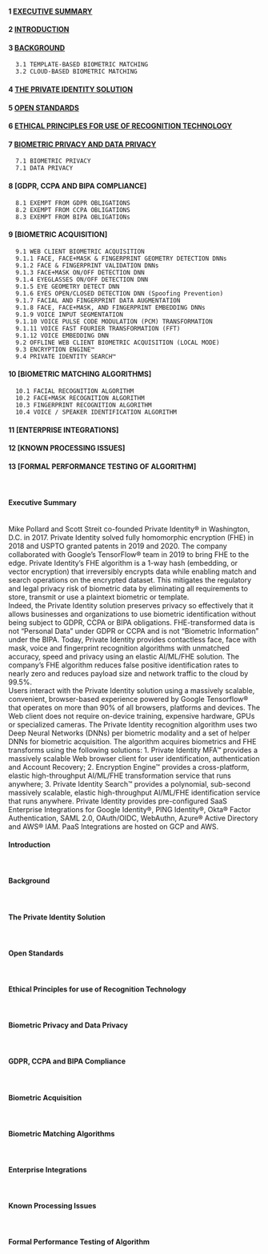 #### 1  [EXECUTIVE SUMMARY](https://github.com/openinfer/PrivateIdentity/wiki/White-Page#Executive-Summary) ####
#### 2  [INTRODUCTION](https://github.com/openinfer/PrivateIdentity/wiki/White-Page#Introduction) #####
#### 3  [BACKGROUND](https://github.com/openinfer/PrivateIdentity/wiki/White-Page#Background) ####
      3.1 TEMPLATE-BASED BIOMETRIC MATCHING
      3.2 CLOUD-BASED BIOMETRIC MATCHING
#### 4  [THE PRIVATE IDENTITY SOLUTION](https://github.com/openinfer/PrivateIdentity/wiki/White-Page#The-Private-Identity-Solution) ####
#### 5  [OPEN STANDARDS](https://github.com/openinfer/PrivateIdentity/wiki/White-Page#Open-Standards) #### 
#### 6  [ETHICAL PRINCIPLES FOR USE OF RECOGNITION TECHNOLOGY](https://github.com/openinfer/PrivateIdentity/wiki/White-Page#Ethical-Principles-for-Use-of-Recognition-Technology)  #### 
#### 7  [BIOMETRIC PRIVACY AND DATA PRIVACY](https://github.com/openinfer/PrivateIdentity/wiki/White-Page#Biometric-Privacy-and-Data-Privacy) #### 
      7.1 BIOMETRIC PRIVACY
      7.1 DATA PRIVACY
#### 8  [GDPR, CCPA AND BIPA COMPLIANCE] #### 
      8.1 EXEMPT FROM GDPR OBLIGATIONS
      8.2 EXEMPT FROM CCPA OBLIGATIONS
      8.3 EXEMPT FROM BIPA OBLIGATIONs
#### 9  [BIOMETRIC ACQUISITION] ####
      9.1 WEB CLIENT BIOMETRIC ACQUISITION 
      9.1.1 FACE, FACE+MASK & FINGERPRINT GEOMETRY DETECTION DNNs
      9.1.2 FACE & FINGERPRINT VALIDATION DNNs
      9.1.3 FACE+MASK ON/OFF DETECTION DNN
      9.1.4 EYEGLASSES ON/OFF DETECTION DNN
      9.1.5 EYE GEOMETRY DETECT DNN
      9.1.6 EYES OPEN/CLOSED DETECTION DNN (Spoofing Prevention)
      9.1.7 FACIAL AND FINGERPRINT DATA AUGMENTATION
      9.1.8 FACE, FACE+MASK, AND FINGERPRINT EMBEDDING DNNs
      9.1.9 VOICE INPUT SEGMENTATION
      9.1.10 VOICE PULSE CODE MODULATION (PCM) TRANSFORMATION
      9.1.11 VOICE FAST FOURIER TRANSFORMATION (FFT)
      9.1.12 VOICE EMBEDDING DNN
      9.2 OFFLINE WEB CLIENT BIOMETRIC ACQUISITION (LOCAL MODE)
      9.3 ENCRYPTION ENGINE™
      9.4 PRIVATE IDENTITY SEARCH™
#### 10  [BIOMETRIC MATCHING ALGORITHMS] #### 
      10.1 FACIAL RECOGNITION ALGORITHM
      10.2 FACE+MASK RECOGNITION ALGORITHM
      10.3 FINGERPRINT RECOGNITION ALGORITHM
      10.4 VOICE / SPEAKER IDENTIFICATION ALGORITHM
#### 11  [ENTERPRISE INTEGRATIONS]	#### 
#### 12  [KNOWN PROCESSING ISSUES]	####
#### 13  [FORMAL PERFORMANCE TESTING OF ALGORITHM]	####

</br>

#### Executive Summary ####
</br>
      Mike Pollard and Scott Streit co-founded Private Identity® in Washington, D.C. in 2017. Private Identity solved fully homomorphic encryption (FHE) in 2018 and USPTO granted patents in 2019 and 2020.  The company collaborated with Google’s TensorFlow® team in 2019 to bring FHE to the edge. 
Private Identity’s FHE algorithm is a 1-way hash (embedding, or vector encryption) that irreversibly encrypts data while enabling match and search operations on the encrypted dataset. This mitigates the regulatory and legal privacy risk of biometric data by eliminating all requirements to store, transmit or use a plaintext biometric or template.<br>  
Indeed, the Private Identity solution preserves privacy so effectively that it allows businesses and organizations to use biometric identification without being subject to GDPR, CCPA or BIPA obligations. FHE-transformed data is not “Personal Data” under GDPR or CCPA and is not “Biometric Information” under the BIPA. 
Today, Private Identity provides contactless face, face with mask, voice and fingerprint recognition algorithms with unmatched accuracy, speed and privacy using an elastic AI/ML/FHE solution. The company’s FHE algorithm reduces false positive identification rates to nearly zero and reduces payload size and network traffic to the cloud by 99.5%.<br>   
Users interact with the Private Identity solution using a massively scalable, convenient, browser-based experience powered by Google Tensorflow® that operates on more than 90% of all browsers, platforms and devices. The Web client does not require on-device training, expensive hardware, GPUs or specialized cameras. 
The Private Identity recognition algorithm uses two Deep Neural Networks (DNNs) per biometric modality and a set of helper DNNs for biometric acquisition. The algorithm acquires biometrics and FHE transforms using the following solutions:
   1. Private Identity MFA™ provides a massively scalable Web browser client for user identification, authentication and Account Recovery; 
   2. Encryption Engine™ provides a cross-platform, elastic high-throughput AI/ML/FHE transformation service that runs anywhere;
   3. Private Identity Search™ provides a polynomial, sub-second massively scalable, elastic high-throughput AI/ML/FHE identification service that runs anywhere. 
Private Identity provides pre-configured SaaS Enterprise Integrations for Google Identity®, PING Identity®, Okta® Factor Authentication, SAML 2.0, OAuth/OIDC, WebAuthn, Azure® Active Directory and AWS® IAM.  PaaS Integrations are hosted on GCP and AWS.

#### Introduction ####
</br>

#### Background ####
</br>

#### The Private Identity Solution ####
</br>

#### Open Standards ####
</br>

#### Ethical Principles for use of Recognition Technology ####
</br>

#### Biometric Privacy and Data Privacy ####
</br>

#### GDPR, CCPA and BIPA Compliance ####
</br>

#### Biometric Acquisition ####
</br>

#### Biometric Matching Algorithms ####
</br>

#### Enterprise Integrations ####
</br>

#### Known Processing Issues ####
</br>

#### Formal Performance Testing of Algorithm ####
</br>
